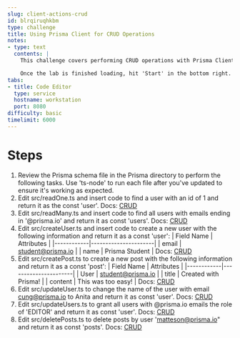 ```yaml
---
slug: client-actions-crud
id: blrqiruqhkbm
type: challenge
title: Using Prisma Client for CRUD Operations
notes:
- type: text
  contents: |
    This challenge covers performing CRUD operations with Prisma Client. These are some of the most common tasks performed and every user of Prisma should master these skills.

    Once the lab is finished loading, hit 'Start' in the bottom right.
tabs:
- title: Code Editor
  type: service
  hostname: workstation
  port: 8080
difficulty: basic
timelimit: 6000
---
```

Steps
======
1. Review the Prisma schema file in the Prisma directory to perform the following tasks. Use 'ts-node' to run each file after you've updated to ensure it's working as expected.
1. Edit src/readOne.ts and insert code to find a user with an id of 1 and return it as the const 'user'. Docs: [CRUD](https://www.prisma.io/docs/concepts/components/prisma-client/crud)
1. Edit src/readMany.ts and insert code to find all users with emails ending in '@prisma.io' and return it as const 'users'. Docs: [CRUD](https://www.prisma.io/docs/concepts/components/prisma-client/crud)
1. Edit src/createUser.ts and insert code to create a new user with the following information and return it as a const 'user':
| Field Name | Attributes           |
|------------|----------------------|
| email      | student@prisma.io    |
| name       | Prisma Student       |
Docs: [CRUD](https://www.prisma.io/docs/concepts/components/prisma-client/crud)
1. Edit src/createPost.ts to create a new post with the following information and return it as a const 'post':
| Field Name | Attributes           |
|------------|----------------------|
| User       | student@prisma.io    |
| title      | Created with Prisma! |
| content    | This was too easy!   |
Docs: [CRUD](https://www.prisma.io/docs/concepts/components/prisma-client/crud)
1. Edit src/updateUser.ts to change the name of the user with email cung@prisma.io to Anita and return it as const 'user'. Docs: [CRUD](https://www.prisma.io/docs/concepts/components/prisma-client/crud)
1. Edit src/updateUsers.ts to grant all users with @prisma.io emails the role of 'EDITOR' and return it as const 'user'. Docs: [CRUD](https://www.prisma.io/docs/concepts/components/prisma-client/crud)
1. Edit src/deletePosts.ts to delete posts by user 'matteson@prisma.io" and return it as const 'posts'. Docs: [CRUD](https://www.prisma.io/docs/concepts/components/prisma-client/crud)

